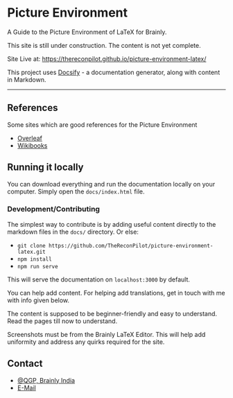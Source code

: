 # Picture Environment

A Guide to the Picture Environment of LaTeX for Brainly. 

This site is still under construction. The content is not yet complete.

Site Live at: https://thereconpilot.github.io/picture-environment-latex/

This project uses [Docsify](https://docsify.js.org/) - a documentation generator, along with content in Markdown.  



---



## References 

Some sites which are good references for the Picture Environment

- [Overleaf](https://www.overleaf.com/learn/latex/Picture_environment)
- [Wikibooks](https://en.wikibooks.org/wiki/LaTeX/Picture)



## Running it locally

You can download everything and run the documentation locally on your computer. Simply open the `docs/index.html` file.

### Development/Contributing

The simplest way to contribute is by adding useful content directly to the markdown files in the `docs/` directory. Or else:

- `git clone https://github.com/TheReconPilot/picture-environment-latex.git`
- `npm install`
- `npm run serve`

This will serve the documentation on `localhost:3000` by default. 

You can help add content. For helping add translations, get in touch with me with info given below.

The content is supposed to be beginner-friendly and easy to understand. Read the pages till now to understand. 

Screenshots must be from the Brainly LaTeX Editor. This will help add uniformity and address any quirks required for the site.


## Contact

- [@QGP, Brainly India](https://brainly.in/app/profile/48021)
- [E-Mail](mailto:thereconpilot@gmail.com)
